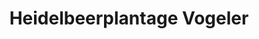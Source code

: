 ---
title: "Heidelbeerplantage Vogeler"
url: /steimbke/heidelbeerplantage-vogeler/
shop: Gemüse & Obst
---